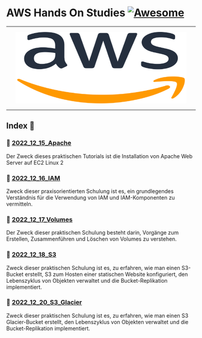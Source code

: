 AWS Hands On Studies  [![Awesome](https://cdn.rawgit.com/sindresorhus/awesome/d7305f38d29fed78fa85652e3a63e154dd8e8829/media/badge.svg)](https://github.com/sindresorhus/awesome)
===============
<hr>

<p align="center">
    <img alt="Python" src="https://raw.githubusercontent.com/medipnegiz/linux_cheat_sheet/main/Img/aws.svg" height="190" width="455">
</p>
<hr>

## Index 📜

### 🔖 [2022_12_15_Apache](https://github.com/latifyildirim/aws-hands-on/blob/main/2022_12_15_Apache/ec2-apache-install.sh)
Der Zweck dieses praktischen Tutorials ist die Installation von Apache Web Server auf EC2 Linux 2

### 🔖 [2022_12_16_IAM](https://github.com/latifyildirim/aws-hands-on/blob/main/2022_12_16_IAM/IAM%20.md)
Zweck dieser praxisorientierten Schulung ist es, ein grundlegendes Verständnis für die Verwendung von IAM und IAM-Komponenten zu vermitteln.

### 🔖 [2022_12_17_Volumes](https://github.com/latifyildirim/aws-hands-on/tree/main/2022_12_17_Volumes)
Der Zweck dieser praktischen Schulung besteht darin, Vorgänge zum Erstellen, Zusammenführen und Löschen von Volumes zu verstehen.

### 🔖 [2022_12_18_S3](https://github.com/latifyildirim/aws-hands-on/tree/main/2022_12_18_S3_1)
Zweck dieser praktischen Schulung ist es, zu erfahren, wie man einen S3-Bucket erstellt, S3 zum Hosten einer statischen Website konfiguriert, den Lebenszyklus von Objekten verwaltet und die Bucket-Replikation implementiert.

### 🔖 [2022_12_20_S3_Glacier](https://github.com/latifyildirim/aws-hands-on/tree/main/2022_12_20_S3_Glacier)
Zweck dieser praktischen Schulung ist es, zu erfahren, wie man einen S3 Glacier-Bucket erstellt, den Lebenszyklus von Objekten verwaltet und die Bucket-Replikation implementiert.


